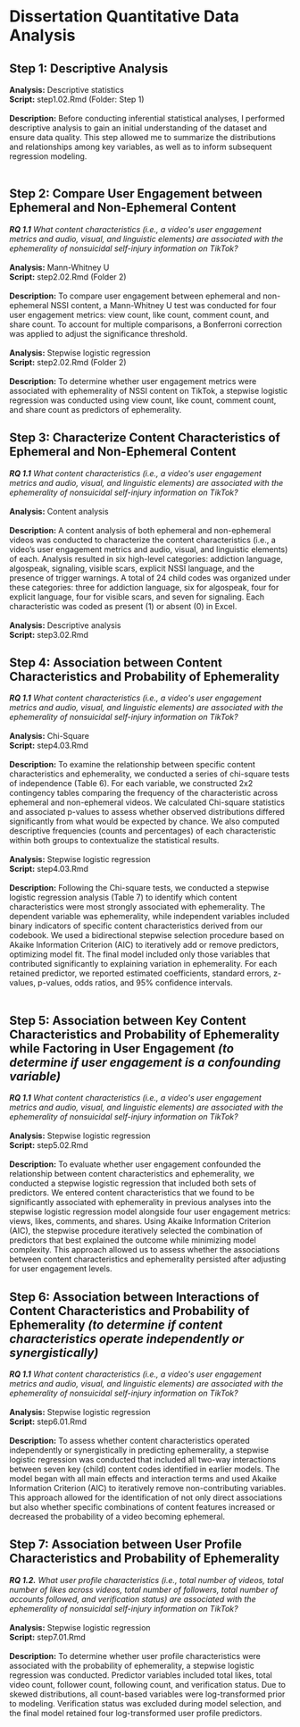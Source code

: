 # Dissertation Quantitative Data Analysis
## Step 1: Descriptive Analysis
**Analysis:** Descriptive statistics
<br/>
**Script:** step1.02.Rmd (Folder: Step 1)
<br/>
<br/>
**Description:** Before conducting inferential statistical analyses, I performed descriptive analysis to gain an initial understanding of the dataset and ensure data quality. This step allowed me to summarize the distributions and relationships among key variables, as well as to inform subsequent regression modeling.
<br/>
<br/> 
## Step 2: Compare User Engagement between Ephemeral and Non-Ephemeral Content
_**RQ 1.1** What content characteristics (i.e., a video's user engagement metrics and audio, visual, and linguistic elements) are associated with the ephemerality of nonsuicidal self-injury information on TikTok?_
<br/>
<br/>
**Analysis:** Mann-Whitney U
<br/>
**Script:** step2.02.Rmd (Folder 2)
<br/>
<br/>
**Description:** To compare user engagement between ephemeral and non-ephemeral NSSI content, a Mann-Whitney U test was conducted for four user engagement metrics: view count, like count, comment count, and share count. To account for multiple comparisons, a Bonferroni correction was applied to adjust the significance threshold.
<br/>
<br/> 
**Analysis:** Stepwise logistic regression
<br/>
**Script:** step2.02.Rmd (Folder 2)
<br/>
<br/>
**Description:** To determine whether user engagement metrics were associated with ephemerality of NSSI content on TikTok, a stepwise logistic regression was conducted using view count, like count, comment count, and share count as predictors of ephemerality. 
 

## Step 3: Characterize Content Characteristics of Ephemeral and Non-Ephemeral Content
_**RQ 1.1** What content characteristics (i.e., a video's user engagement metrics and audio, visual, and linguistic elements) are associated with the ephemerality of nonsuicidal self-injury information on TikTok?_
<br/>
<br/>
**Analysis:** Content analysis
<br/>
<br/>
**Description:** A content analysis of both ephemeral and non-ephemeral videos was conducted to characterize the content characteristics (i.e., a video’s user engagement metrics and audio, visual, and linguistic elements) of each. Analysis resulted in six high-level categories: addiction language, algospeak, signaling, visible scars, explicit NSSI language, and the presence of trigger warnings. A total of 24 child codes was organized under these categories: three for addiction language, six for algospeak, four for explicit language, four for visible scars, and seven for signaling. Each characteristic was coded as present (1) or absent (0) in Excel.
<br/>
<br/>
**Analysis:** Descriptive analysis
<br/>
**Script:** step3.02.Rmd


## Step 4: Association between Content Characteristics and Probability of Ephemerality
_**RQ 1.1** What content characteristics (i.e., a video's user engagement metrics and audio, visual, and linguistic elements) are associated with the ephemerality of nonsuicidal self-injury information on TikTok?_
<br/>
<br/>
**Analysis:** Chi-Square
<br/>
**Script:** step4.03.Rmd
<br/>
<br/>
**Description:** To examine the relationship between specific content characteristics and ephemerality, we conducted a series of chi-square tests of independence (Table 6). For each variable, we constructed 2x2 contingency tables comparing the frequency of the characteristic across ephemeral and non-ephemeral videos. We calculated Chi-square statistics and associated p-values to assess whether observed distributions differed significantly from what would be expected by chance. We also computed descriptive frequencies (counts and percentages) of each characteristic within both groups to contextualize the statistical results.
<br/>
<br/>
**Analysis:** Stepwise logistic regression
<br/>
**Script:** step4.03.Rmd
<br/>
<br/>
**Description:** Following the Chi-square tests, we conducted a stepwise logistic regression analysis (Table 7) to identify which content characteristics were most strongly associated with ephemerality.  The dependent variable was ephemerality, while independent variables included binary indicators of specific content characteristics derived from our codebook. We used a bidirectional stepwise selection procedure based on Akaike Information Criterion (AIC) to iteratively add or remove predictors, optimizing model fit. The final model included only those variables that contributed significantly to explaining variation in ephemerality. For each retained predictor, we reported estimated coefficients, standard errors, z-values, p-values, odds ratios, and 95% confidence intervals.
<br/>
<br/>
## Step 5: Association between Key Content Characteristics and Probability of Ephemerality while Factoring in User Engagement _(to determine if user engagement is a confounding variable)_
_**RQ 1.1** What content characteristics (i.e., a video's user engagement metrics and audio, visual, and linguistic elements) are associated with the ephemerality of nonsuicidal self-injury information on TikTok?_
<br/>
<br/>
**Analysis:** Stepwise logistic regression
<br/>
**Script:** step5.02.Rmd
<br/>
<br/>
**Description:** To evaluate whether user engagement confounded the relationship between content characteristics and ephemerality, we conducted a stepwise logistic regression that included both sets of predictors. We entered content characteristics that we found to be significantly associated with ephemerality in previous analyses into the stepwise logistic regression model alongside four user engagement metrics: views, likes, comments, and shares. Using Akaike Information Criterion (AIC), the stepwise procedure iteratively selected the combination of predictors that best explained the outcome while minimizing model complexity. This approach allowed us to assess whether the associations between content characteristics and ephemerality persisted after adjusting for user engagement levels.


## Step 6: Association between Interactions of Content Characteristics and Probability of Ephemerality _(to determine if content characteristics operate independently or synergistically)_
_**RQ 1.1** What content characteristics (i.e., a video's user engagement metrics and audio, visual, and linguistic elements) are associated with the ephemerality of nonsuicidal self-injury information on TikTok?_
<br/>
<br/>
**Analysis:** Stepwise logistic regression
<br/>
**Script:** step6.01.Rmd 
<br/>
<br/>
**Description:** To assess whether content characteristics operated independently or synergistically in predicting ephemerality, a stepwise logistic regression was conducted that included all two-way interactions between seven key (child) content codes identified in earlier models. The model began with all main effects and interaction terms and used Akaike Information Criterion (AIC) to iteratively remove non-contributing variables. This approach allowed for the identification of not only direct associations but also whether specific combinations of content features increased or decreased the probability of a video becoming ephemeral.

## Step 7: Association between User Profile Characteristics and Probability of Ephemerality
_**RQ 1.2.** What user profile characteristics (i.e., total number of videos, total number of likes across videos, total number of followers, total number of accounts followed, and verification status) are associated with the ephemerality of nonsuicidal self-injury information on TikTok?_
<br/>
<br/>
**Analysis:** Stepwise logistic regression
<br/>
**Script:** step7.01.Rmd
<br/>
<br/>
**Description:** To determine whether user profile characteristics were associated with the probability of ephemerality, a stepwise logistic regression was conducted. Predictor variables included total likes, total video count, follower count, following count, and verification status. Due to skewed distributions, all count-based variables were log-transformed prior to modeling. Verification status was excluded during model selection, and the final model retained four log-transformed user profile predictors.
